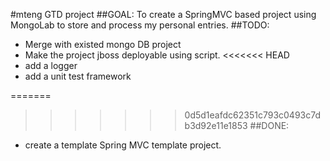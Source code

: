 #mteng GTD project
##GOAL:
To create a SpringMVC based project using MongoLab to store and process my personal entries. 
##TODO:
* Merge with existed mongo DB project
* Make the project jboss deployable using script. 
<<<<<<< HEAD
* add a logger 
* add a unit test framework

=======
>>>>>>> 0d5d1eafdc62351c793c0493c7db3d92e11e1853
##DONE:
* create a template Spring MVC template project. 
